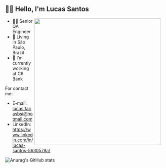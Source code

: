 ## 👋🏾 Hello, I'm Lucas Santos
<img align="right" height="410em" src="link da imagem aqui"/>

- 👨‍💻 Senior QA Engineer
- 📌 Living in São Paulo, Brazil
- 💼 I’m currently working at C6 Bank

For contact me:
- E-mail: lucas.fariasbsi@hotmail.com
- LinkedIn: https://www.linkedin.com/in/lucas-santos-5630578a/

![Anurag's GitHub stats](https://github-readme-stats.vercel.app/api?username=LucasSantos1091&show_icons=true&bg_color=131210&title_color=db241c&icon_color=db241c&text_color=efefef)
